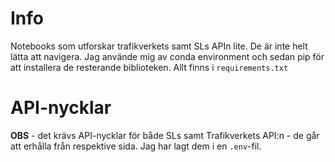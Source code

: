 # Info
Notebooks som utforskar trafikverkets samt SLs APIn lite. De är inte helt lätta att navigera. 
Jag använde mig av conda environment och sedan pip för att installera de resterande biblioteken. Allt finns i `requirements.txt`

# API-nycklar
**OBS** - det krävs API-nycklar för både SLs samt Trafikverkets API:n - de går att erhålla från respektive sida. Jag har lagt dem i en `.env`-fil.

